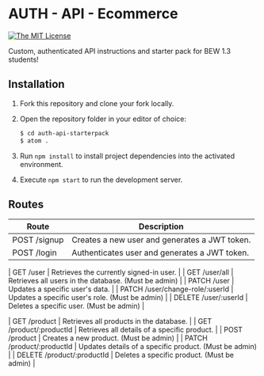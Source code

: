 # AUTH - API - Ecommerce

[![The MIT License](https://img.shields.io/badge/license-MIT-orange.svg?style=flat-square)](http://opensource.org/licenses/MIT)

Custom, authenticated API instructions and starter pack for BEW 1.3 students!

## Installation

1. Fork this repository and clone your fork locally.
1. Open the repository folder in your editor of choice:

    ```bash
    $ cd auth-api-starterpack
    $ atom .
    ```

1. Run `npm install` to install project dependencies into the activated environment.
1. Execute `npm start` to run the development server.


## Routes

| Route | Description |
| --- | --- |
| POST /signup | Creates a new user and generates a JWT token. |
| POST /login | Authenticates user and generates a JWT token. |

| GET /user | Retrieves the currently signed-in user. |
| GET /user/all | Retrieves all users in the database. (Must be admin) |
| PATCH /user | Updates a specific user's data. |
| PATCH /user/change-role/:userId | Updates a specific user's role. (Must be admin) |
| DELETE /user/:userId | Deletes a specific user. (Must be admin) |

| GET /product | Retrieves all products in the database. |
| GET /product/:productId | Retrieves all details of a specific product. | 
| POST /product | Creates a new product. (Must be admin) | 
| PATCH /product/:productId | Updates details of a specific product. (Must be admin) |
| DELETE /product/:productId | Deletes a specific product. (Must be admin) |

